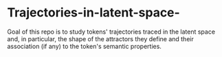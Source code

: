 # Trajectories-in-latent-space-
Goal of this repo is to study tokens' trajectories traced in the latent space and, in particular, the shape of the attractors they define and their association (if any) to the token's semantic properties. 
